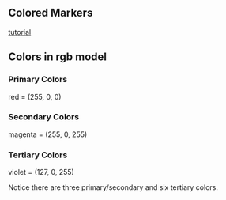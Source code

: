 ## Colored Markers

[tutorial](https://www.freecodecamp.org/learn/2022/responsive-web-design/learn-css-colors-by-building-a-set-of-colored-markers/step-1)

## Colors in rgb model

### Primary Colors

red = (255, 0, 0)

### Secondary Colors

magenta = (255, 0, 255)

### Tertiary Colors

violet = (127, 0, 255)

Notice there are three primary/secondary and six tertiary colors.
